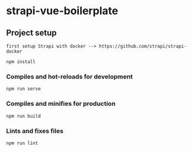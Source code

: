 # strapi-vue-boilerplate

## Project setup
```
first setup Strapi with docker --> https://github.com/strapi/strapi-docker

npm install
```

### Compiles and hot-reloads for development
```
npm run serve
```

### Compiles and minifies for production
```
npm run build
```

### Lints and fixes files
```
npm run lint
```
